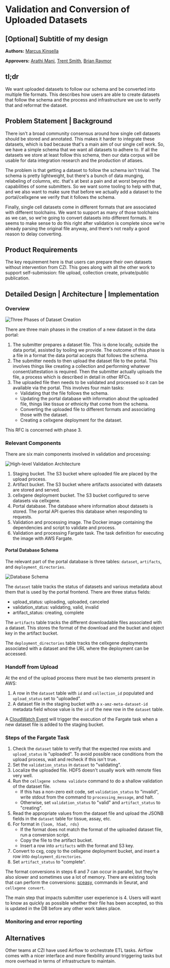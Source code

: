 # Validation and Conversion of Uploaded Datasets

## [Optional] Subtitle of my design

**Authors:** [Marcus Kinsella](mkinsella@chanzuckerberg.com)

**Approvers:** [Arathi Mani](mailto:arathi.mani@chanzuckerberg.com), [Trent
Smith](mailto:trent.smith@chanzuckerberg.com), [Brian Raymor](mailto:braymor@chanzuckerberg.com)

## tl;dr

We want uploaded datasets to follow our schema and be converted into multiple file formats. This describes how users are
able to create datasets that follow the schema and the process and infrastructure we use to verify that and reformat the
dataset.

## Problem Statement | Background

There isn't a broad community consensus around how single cell datasets should be stored and annotated. This
makes it harder to integrate these datasets, which is bad because that's a main aim of our single cell work. So, we have
a simple schema that we want all datasets to adhere to. If all the datasets we store at least follow this schema, then
our data corpus will be usable for data integration research and the production of atlases.

The problem is that getting a dataset to follow the schema isn't trivial. The schema is pretty lightweight, but there's
a bunch of data munging, relabeling of columns, etc. that's at best a pain and at worst beyond the capabilities of some
submitters. So we want some tooling to help with that, and we also want to make sure that before we actually add a
dataset to the portal/cellxgene we verify that it follows the schema.

Finally, single cell datasets come in different formats that are associated with different toolchains. We want to
support as many of those toolchains as we can, so we're going to convert datasets into different formats. It seems to
make sense to do this right after validation is complete since we're already parsing the original file anyway, and
there's not really a good reason to delay converting.


## Product Requirements

The key requirement here is that users can prepare their own datasets without intervention from CZI. This goes along
with all the other work to support self-submission: file upload, collection create, private/public publication.


## Detailed Design | Architecture | Implementation

### Overview

![Three Phases of Dataset Creation](imgs/three_phases.png)

There are three main phases in the creation of a new dataset in the data portal:

1. The submitter prepares a dataset file. This is done locally, outside the data portal, assisted by tooling we provide.
   The outcome of this phase is a file in a format the data portal accepts that follows the schema.
2. The submitter needs to then upload the dataset file to the portal. This involves things like creating a collection
   and performing whatever consent/attestation is required. Then the submitter actually uploads the file, a process
   which is described in detail in other RFCs.
3. The uploaded file then needs to be validated and processed so it can be available via the portal. This involves four
   main tasks:
   - Validating that the file follows the schema.
   - Updating the portal database with information about the uploaded file, things like tissue or ethnicity that come
     from the schema.
   - Converting the uploaded file to different formats and associating those with the dataset.
   - Creating a cellxgene deployment for the dataset.


This RFC is concerned with phase 3.

### Relevant Components

There are six main components involved in validation and processing:

![High-level Validation Architecture](imgs/validation_architecture.png)

1. Staging bucket. The S3 bucket where uploaded file are placed by the upload process.
2. Artifact bucket. The S3 bucket where artifacts associated with datasets are stored and served.
3. cellxgene deployment bucket. The S3 bucket configured to serve datasets via cellxgene.
4. Portal database. The database where information about datasets is stored. The portal API queries this database when
   responding to requests.
5. Validation and processing image. The Docker image containing the dependencies and script to validate and process.
6. Validation and processing Fargate task. The task definition for executing the image with AWS Fargate.

#### Portal Database Schema

The relevant part of the portal database is three tables: `dataset`, `artifacts`, and `deployment_directories`.

![Database Schema](imgs/db_schema.png)

The `dataset` table tracks the status of datasets and various metadata about them that is used by the portal frontend.
There are three status fields:

- upload\_status: uploading, uploaded, canceled
- validation\_status: validating, valid, invalid
- artifact\_status: creating, complete

The `artifacts` table tracks the different downloadable files associated with a dataset. This stores the format of the
download and the bucket and object key in the artifact bucket.

The `deployment_directories` table tracks the cellxgene deployments associated with a dataset and the URL where the
deployment can be accessed.

### Handoff from Upload

At the end of the upload process there must be two elements present in AWS:

1. A row in the `dataset` table with `id` and `collection_id` populated and `upload_status` set to "uploaded".
2. A dataset file in the staging bucket with a `x-amz-meta-dataset-id` metadata field whose value is the `id` of the new
   row in the `dataset` table.

A [CloudWatch Event](https://docs.aws.amazon.com/AmazonCloudWatch/latest/events/CloudWatch-Events-tutorial-ECS.html)
will trigger the execution of the Fargate task when a new dataset file is added to the staging bucket.

### Steps of the Fargate Task

1. Check the `dataset` table to verify that the expected row exists and `upload_status` is "uploaded". To avoid possible
   race conditions from the upload process, wait and recheck if this isn't true.
2. Set the `validation_status` in `dataset` to "validating".
3. Localize the uploaded file. HDF5 doesn't usually work with remote files very well.
4. Run the `cellxgene schema validate` command to do a shallow validation of the dataset file.
   - If this has a non-zero exit code, set `validation_status` to "invalid", write stdout from the command to
     `processing_message`, and halt.
   - Otherwise, set `validation_status` to "valid" and `artifact_status` to "creating".
5. Read the appropriate values from the dataset file and upload the JSONB fields in the `dataset` table for tissue,
   assay, etc.
6. For format in `{loom, h5ad, rds}`
   - If the format does not match the format of the uploaded dataset file, run a conversion script.
   - Copy the file to the artifact bucket.
   - Insert a row into `artifacts` with the format and S3 key.
7. Convert to cxg, copy to the cellxgene deployment bucket, and insert a row into `deployment_directories`.
8. Set `artifact_status` to "complete".

The format conversions in steps 6 and 7 can occur in parallel, but they're also slower and sometimes use a lot of
memory. There are existing tools that can perform the conversions: [sceasy](https://github.com/cellgeni/sceasy),
commands in Seurat, and `cellxgene convert`.

The main step that impacts submitter user experience is 4. Users will want to know as quickly as possible whether their
file has been accepted, so this is updated in the DB before any other work takes place.


### Monitoring and error reporting


## Alternatives

Other teams at CZI have used Airflow to orchestrate ETL tasks. Airflow comes with a nicer interface and more flexbility
around triggering tasks but more overhead in terms of infrastructure to maintain.
